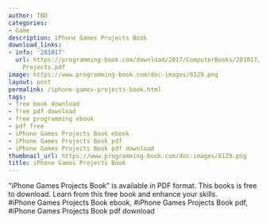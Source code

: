```yaml
---
author: TBD
categories:
- Game
description: iPhone Games Projects Book
download_links:
- info: '281017'
  url: https://programming-book.com/download/2017/ComputerBooks/281017/iPhone Games
    Projects.pdf
image: https://www.programming-book.com/doc-images/8129.png
layout: post
permalink: /iphone-games-projects-book.html
tags:
- free book download
- free pdf download
- free programming ebook
- pdf free
- iPhone Games Projects Book ebook
- iPhone Games Projects Book pdf
- iPhone Games Projects Book pdf download
thumbnail_url: https://www.programming-book.com/doc-images/8129.png
title: iPhone Games Projects Book
---
```


 
<div class="item-desc text-justify">
  "iPhone Games Projects Book" is available in PDF format. This books is free to download. Learn from this free book and enhance your skills.
  <br>
  #iPhone Games Projects Book ebook, #iPhone Games Projects Book pdf, #iPhone Games Projects Book pdf download
</div>